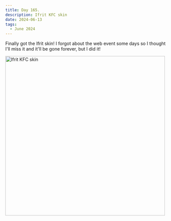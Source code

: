 ```yaml
---
title: Day 165.
description: Ifrit KFC skin
date: 2024-06-13
tags: 
  - June 2024
---
```


Finally got the Ifrit skin! I forgot about the web event some days so I thought I'll miss it and it'll be gone forever, but I did it!

<a href="https://imgur.com/BUQ9TfL"><img src="https://i.imgur.com/BUQ9TfL.png" title="source: imgur.com" width="500px" alt="Ifrit KFC skin"/></a>